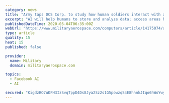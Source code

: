 ```yaml
---
category: news
title: "Army taps DCS Corp. to study how human soldiers interact with artificial intelligence (AI) on the battlefield"
excerpt: "AI will help humans to store and analyze data; access areas humans can’t; react at speeds humans can’t; and be deployed in greater numbers."
publishedDateTime: 2020-05-04T06:35:00Z
webUrl: "https://www.militaryaerospace.com/computers/article/14175074/artificial-intelligence-ai-human-soldiers-interact"
type: article
quality: 15
heat: 15
published: false

provider:
  name: Military
  domain: militaryaerospace.com

topics:
  - Facebook AI
  - AI

secured: "KigdzBO7uKFH3IzSvqTppD4Ds8Jya2Sz2s1G5powzqS4E8hhnkJIqo6hWoYwyuk8xQ0TonOcrsxp5ODTxaeCinXfXFo33TCk0H/4w2YtCKWKxg5JQesI8+sRNmbbbWG//6pQAec9gifNMGcb+t7OQBx6ESr3/i4lckOGmtxx8paWgK6pFUJ+MynibT7nMpEI6VLNRm22qZieOQMNgNiHvv2dsim1JE/iXn9+gW7WIBd3J9BMhIzL50sfCuhU/YVaGGDHLeNfZHTQwBXQTTyo9YtVujtGs9TkvwAo8TxjJ0Cpdakd0ljycC40eE+ziCUQ7CGtrmd1U7d1i6h7Qv4UZQsrPu2BGNYWSQj8rxSut4R0tr2LLT41VtAk3hnFTuIJY6pmxQmzyoAuFm2Ua8srLyE3VFuUv+BvTF7CZ6RHOjylu4AB54m6KaWH1KW3gpsMLcoEJ+uqBUzeGVU0l4MspJdod+6WWtqHfdq6ghEsvGQ=;S4wojhsNNi9SVlKHS8Skjw=="
---
```


